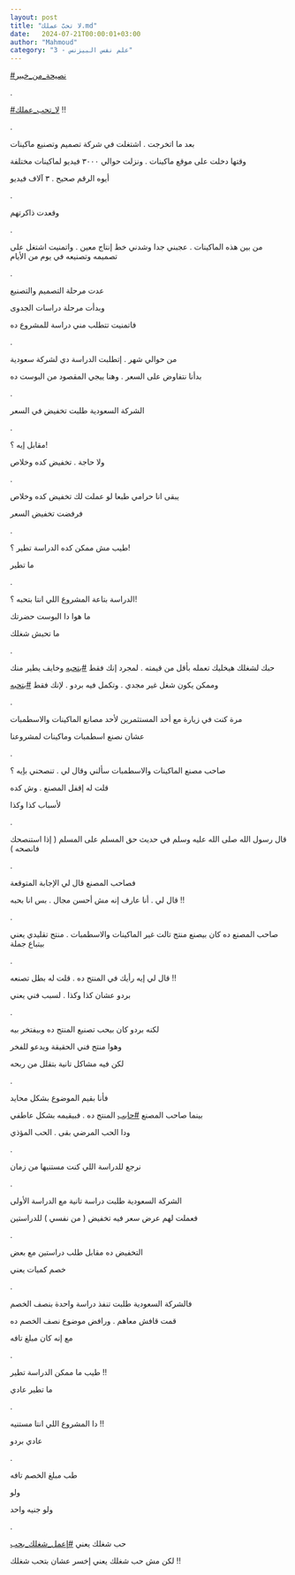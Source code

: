 ```yaml
---
layout: post
title: "لا تحبّ عملك.md"
date:   2024-07-21T00:00:01+03:00
author: "Mahmoud"
category: "3 - علم نفس البيزنس"
---
```

[<u>\#نصيحة_من_خبير</u>](https://www.facebook.com/hashtag/%D9%86%D8%B5%D9%8A%D8%AD%D8%A9_%D9%85%D9%86_%D8%AE%D8%A8%D9%8A%D8%B1?__eep__=6&__cft__%5b0%5d=AZVCcqV8-rbqZz6GkscSQAJgxPJlNNGHQzEHB_LFA_x6vw14LazSTftRHnQpfpBpbhHMTZXU-9ysCX13rNQdmhFsxsXOTVLiWXgVQrZ5YeEYcNxeOtF6pTemkResfdwpjGhl1atdHgfm2vLcCNfweNAhfbwz9B8uq5PItTM1mWpipQ&__tn__=*NK-R)

.

[<u>\#لا_تحب_عملك</u>](https://www.facebook.com/hashtag/%D9%84%D8%A7_%D8%AA%D8%AD%D8%A8_%D8%B9%D9%85%D9%84%D9%83?__eep__=6&__cft__%5b0%5d=AZVCcqV8-rbqZz6GkscSQAJgxPJlNNGHQzEHB_LFA_x6vw14LazSTftRHnQpfpBpbhHMTZXU-9ysCX13rNQdmhFsxsXOTVLiWXgVQrZ5YeEYcNxeOtF6pTemkResfdwpjGhl1atdHgfm2vLcCNfweNAhfbwz9B8uq5PItTM1mWpipQ&__tn__=*NK-R)
!!

.

بعد ما اتخرجت . اشتغلت في شركة تصميم وتصنيع
ماكينات

وقتها دخلت على موقع ماكينات . ونزلت حوالي ٣٠٠٠ فيديو
لماكينات مختلفة

أيوه الرقم صحيح . ٣ آلاف فيديو

.

وقعدت ذاكرتهم

.

من بين هذه الماكينات . عجبني جدا وشدني خط إنتاج معين .
واتمنيت اشتغل على تصميمه وتصنيعه في يوم من الأيام

.

عدت مرحلة التصميم والتصنيع

وبدأت مرحلة دراسات الجدوى

فاتمنيت تتطلب مني دراسة للمشروع ده

.

من حوالي شهر . إتطلبت الدراسة دي لشركة سعودية

بدأنا نتفاوض على السعر . وهنا ييجي المقصود من البوست
ده

.

الشركة السعودية طلبت تخفيض في السعر

.

مقابل إيه ؟!

ولا حاجة . تخفيض كده وخلاص

.

يبقى انا حرامي طبعا لو عملت لك تخفيض كده وخلاص

فرفضت تخفيض السعر

.

طيب مش ممكن كده الدراسة تطير ؟!

ما تطير

.

الدراسة بتاعة المشروع اللي انتا بتحبه ؟!

ما هوا دا البوست حضرتك

ما تحبش شغلك

.

حبك لشغلك هيخليك تعمله بأقل من قيمته . لمجرد إنك
فقط
[<u>\#بتحبه</u>](https://www.facebook.com/hashtag/%D8%A8%D8%AA%D8%AD%D8%A8%D9%87?__eep__=6&__cft__%5b0%5d=AZVCcqV8-rbqZz6GkscSQAJgxPJlNNGHQzEHB_LFA_x6vw14LazSTftRHnQpfpBpbhHMTZXU-9ysCX13rNQdmhFsxsXOTVLiWXgVQrZ5YeEYcNxeOtF6pTemkResfdwpjGhl1atdHgfm2vLcCNfweNAhfbwz9B8uq5PItTM1mWpipQ&__tn__=*NK-R)
وخايف يطير منك

وممكن يكون شغل غير مجدي . وتكمل فيه بردو . لإنك
فقط
[<u>\#بتحبه</u>](https://www.facebook.com/hashtag/%D8%A8%D8%AA%D8%AD%D8%A8%D9%87?__eep__=6&__cft__%5b0%5d=AZVCcqV8-rbqZz6GkscSQAJgxPJlNNGHQzEHB_LFA_x6vw14LazSTftRHnQpfpBpbhHMTZXU-9ysCX13rNQdmhFsxsXOTVLiWXgVQrZ5YeEYcNxeOtF6pTemkResfdwpjGhl1atdHgfm2vLcCNfweNAhfbwz9B8uq5PItTM1mWpipQ&__tn__=*NK-R)

.

مرة كنت في زيارة مع أحد المستثمرين لأحد مصانع الماكينات
والاسطمبات

عشان نصنع اسطمبات وماكينات لمشروعنا

.

صاحب مصنع الماكينات والاسطمبات سألني وقال لي . تنصحني
بإيه ؟

قلت له إقفل المصنع . وش كده

لأسباب كذا وكذا

.

قال رسول الله صلى الله عليه وسلم في حديث حق المسلم على
المسلم ( إذا استنصحك فانصحه )

.

فصاحب المصنع قال لي الإجابة المتوقعة

قال لي . أنا عارف إنه مش أحسن مجال . بس انا بحبه
!!

.

صاحب المصنع ده كان بيصنع منتج تالت غير الماكينات
والاسطمبات . منتج تقليدي يعني بيتباع جملة

.

قال لي إيه رأيك في المنتج ده . قلت له بطل تصنعه
!!

بردو عشان كذا وكذا . لسبب فني يعني

.

لكنه بردو كان بيحب تصنيع المنتج ده وبيفتخر بيه

وهوا منتج فني الحقيقة ويدعو للفخر

لكن فيه مشاكل تانية بتقلل من ربحه

.

فأنا بقيم الموضوع بشكل محايد

بينما صاحب المصنع
[<u>\#حابب</u>](https://www.facebook.com/hashtag/%D8%AD%D8%A7%D8%A8%D8%A8?__eep__=6&__cft__%5b0%5d=AZVCcqV8-rbqZz6GkscSQAJgxPJlNNGHQzEHB_LFA_x6vw14LazSTftRHnQpfpBpbhHMTZXU-9ysCX13rNQdmhFsxsXOTVLiWXgVQrZ5YeEYcNxeOtF6pTemkResfdwpjGhl1atdHgfm2vLcCNfweNAhfbwz9B8uq5PItTM1mWpipQ&__tn__=*NK-R)
المنتج ده . فبيقيمه بشكل عاطفي

ودا الحب المرضي بقى . الحب المؤذي

.

نرجع للدراسة اللي كنت مستنيها من زمان

.

الشركة السعودية طلبت دراسة تانية مع الدراسة
الأولى

فعملت لهم عرض سعر فيه تخفيض ( من نفسي ) للدراستين

.

التخفيض ده مقابل طلب دراستين مع بعض

خصم كميات يعني

.

فالشركة السعودية طلبت تنفذ دراسة واحدة بنصف الخصم

قمت قافش معاهم . ورافض موضوع نصف الخصم ده

مع إنه كان مبلغ تافه

.

طيب ما ممكن الدراسة تطير !!

ما تطير عادي

.

دا المشروع اللي انتا مستنيه !!

عادي بردو

.

طب مبلغ الخصم تافه

ولو

ولو جنيه واحد

.

حب شغلك يعني
[<u>\#إعمل_شغلك_بحب</u>](https://www.facebook.com/hashtag/%D8%A5%D8%B9%D9%85%D9%84_%D8%B4%D8%BA%D9%84%D9%83_%D8%A8%D8%AD%D8%A8?__eep__=6&__cft__%5b0%5d=AZVCcqV8-rbqZz6GkscSQAJgxPJlNNGHQzEHB_LFA_x6vw14LazSTftRHnQpfpBpbhHMTZXU-9ysCX13rNQdmhFsxsXOTVLiWXgVQrZ5YeEYcNxeOtF6pTemkResfdwpjGhl1atdHgfm2vLcCNfweNAhfbwz9B8uq5PItTM1mWpipQ&__tn__=*NK-R)

لكن مش حب شغلك يعني إخسر عشان بتحب شغلك !!

